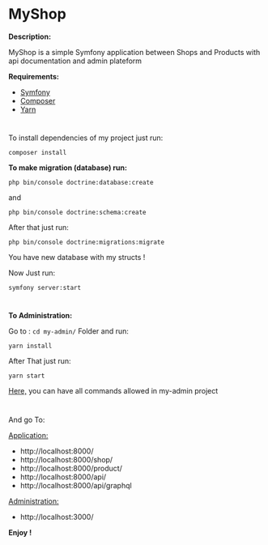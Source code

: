 # MyShop
**Description:**

MyShop is a simple Symfony application between Shops and Products with api documentation and admin plateform

**Requirements:**
- [Symfony](https://symfony.com/doc/current/setup.html)
- [Composer](https://getcomposer.org/doc/00-intro.md#installation-linux-unix-macos)
- [Yarn](https://classic.yarnpkg.com/en/docs/install/#debian-stable)

#
To install dependencies of my project just run:
```shell
composer install
```

**To make migration (database) run:**
```shell
php bin/console doctrine:database:create
```
and
```shell
php bin/console doctrine:schema:create
```
After that just run:
```shell
php bin/console doctrine:migrations:migrate
```
You have new database with my structs !


Now Just run:
```shell
symfony server:start
```
#
**To Administration:**

Go to : `cd my-admin/` Folder and run:

```shell
yarn install
```
After That just run:

```shell
yarn start
```
[Here,](https://github.com/Zouclar/MyShop/tree/master/my-admin/README.md) you can have all commands allowed in my-admin project
#
And go To:
  
  <ins>Application:</ins>
- http://localhost:8000/
- http://localhost:8000/shop/
- http://localhost:8000/product/
- http://localhost:8000/api/
- http://localhost:8000/api/graphql
  
<ins>Administration:<ins>
- http://localhost:3000/


**Enjoy !**